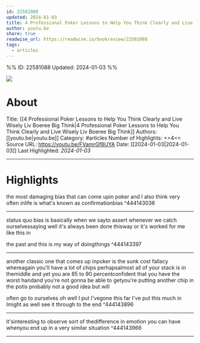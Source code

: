 ```yaml
---
id: 22581088
updated: 2024-01-03
title: 4 Professional Poker Lessons to Help You Think Clearly and Live Wisely  Liv Boeree  Big Think
author: youtu.be
share: true
readwise_url: https://readwise.io/bookreview/22581088
tags:
  - articles
---
```


%%
ID: 22581088
Updated: 2024-01-03
%%

![]( https://i.ytimg.com/vi/FVamrGf8UYA/maxresdefault.jpg)

# About
Title: [[4 Professional Poker Lessons to Help You Think Clearly and Live Wisely  Liv Boeree  Big Think|4 Professional Poker Lessons to Help You Think Clearly and Live Wisely  Liv Boeree  Big Think]]
Authors: [[youtu.be|youtu.be]]
Category: #articles
Number of Highlights: ==4==
Source URL: https://youtu.be/FVamrGf8UYA
Date: [[2024-01-03|2024-01-03]]
Last Highlighted: *2024-01-03*

---

# Highlights

the most damaging bias that can come upin poker and I also think very often inlife is what's known as confirmationbias ^444143036

---
status quo bias is basically when we sayto assert whenever we catch ourselvessaying well it's always been done thisway or it's worked for me like this in

the past and this is my way of doingthings ^444143397

---
another classic one that comes up inpoker is the sunk cost fallacy whereagain you'll have a lot of chips perhapsalmost all of your stack is in themiddle and yet you are 85 to 90 percentconfident that you have the worst handand you're not gonna be able to getyou're putting another chip in the potis probably not a good idea but will

often go to ourselves oh well I put I'vegone this far I've put this much in Imight as well see it through to the end ^444143896

---
it'sinteresting to observe sort of thedifference in emotion you can have whenyou end up in a very similar situation ^444143966

---